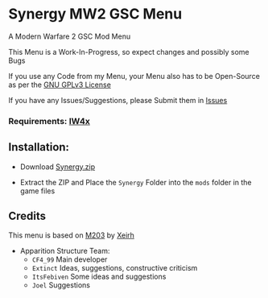# Synergy MW2 GSC Menu

A Modern Warfare 2 GSC Mod Menu

This Menu is a Work-In-Progress, so expect changes and possibly some Bugs

If you use any Code from my Menu, your Menu also has to be Open-Source as per the [GNU GPLv3 License](https://github.com/SyndiShanX/Synergy-MW2-GSC-Menu/blob/main/LICENSE.md)

If you have any Issues/Suggestions, please Submit them in [Issues](https://github.com/SyndiShanX/Synergy-MW2-GSC-Menu/issues)

### Requirements: [IW4x](https://github.com/iw4x)

## Installation:

* Download [Synergy.zip](https://syndishanx.github.io/Synergy-MW2-GSC-Menu/Synergy.zip)

* Extract the ZIP and Place the `Synergy` Folder into the `mods` folder in the game files

## Credits

This menu is based on [M203](https://github.com/Xeirh/M203) by [Xeirh](https://github.com/Xeirh)

- Apparition Structure Team:
  * `CF4_99` Main developer
  * `Extinct` Ideas, suggestions, constructive criticism
  * `ItsFebiven` Some ideas and suggestions
  * `Joel` Suggestions
